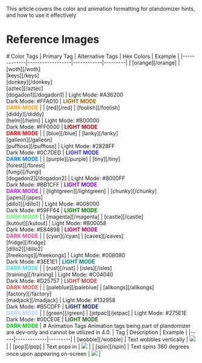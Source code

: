 This article covers the color and animation formatting for plandomizer hints, and how to use it effectively
# Reference Images
<flex>
<imginfo header='Light Mode' subtitle='Lighter background for the vanilla feel' img='../static/img/light_mode.png'></imginfo>
<imginfo header='Dark Mode' subtitle='Dark background for those sensitive to brightness' img='../static/img/dark_mode.png'></imginfo>
</flex>
# Color Tags
| Primary Tag | Alternative Tags | Hex Colors | Example |
|-------------|------------------|------------|---------|
| [orange][/orange] | [woth][/woth]<br>[keys][/keys]<br>[donkey][/donkey]<br>[aztec][/aztec]<br>[dogadon1][/dogadon1] | Light Mode: #A36200<br>Dark Mode: #FFA010 | <span class='p-1' style='color:#a36200; background-color: rgba(255, 255, 255, 0.8); font-weight:bold'>LIGHT MODE</span><br><span class='px-1' style='color:#ffa010; font-weight:bold'>DARK MODE</span> |
| [red][/red] | [foolish][/foolish]<br>[diddy][/diddy]<br>[helm][/helm] | Light Mode: #B00000<br>Dark Mode: #FF0000 | <span class='p-1' style='color:#b00000; background-color: rgba(255, 255, 255, 0.8); font-weight:bold'>LIGHT MODE</span><br><span class='px-1' style='color:#ff0000; font-weight:bold'>DARK MODE</span> |
| [blue][/blue] | [lanky][/lanky]<br>[galleon][/galleon]<br>[pufftoss][/pufftoss] | Light Mode: #2828FF<br>Dark Mode: #0C7DED | <span class='p-1' style='color:#2828ff; background-color: rgba(255, 255, 255, 0.8); font-weight:bold'>LIGHT MODE</span><br><span class='px-1' style='color:#0c7ded; font-weight:bold'>DARK MODE</span> |
| [purple][/purple] | [tiny][/tiny]<br>[forest][/forest]<br>[fungi][/fungi]<br>[dogadon2][/dogadon2] | Light Mode: #8000FF<br>Dark Mode: #BB1CFF | <span class='p-1' style='color:#8000ff; background-color: rgba(255, 255, 255, 0.8); font-weight:bold'>LIGHT MODE</span><br><span class='px-1' style='color:#bb1cff; font-weight:bold'>DARK MODE</span> |
| [lightgreen][/lightgreen] | [chunky][/chunky]<br>[japes][/japes]<br>[dillo1][/dillo1] | Light Mode: #008000<br>Dark Mode: #59FF64 | <span class='p-1' style='color:#008000; background-color: rgba(255, 255, 255, 0.8); font-weight:bold'>LIGHT MODE</span><br><span class='px-1' style='color:#59ff64; font-weight:bold'>DARK MODE</span> |
| [magenta][/magenta] | [castle][/castle]<br>[kutout][/kutout] | Light Mode: #B00058<br>Dark Mode: #E84898 | <span class='p-1' style='color:#b00058; background-color: rgba(255, 255, 255, 0.8); font-weight:bold'>LIGHT MODE</span><br><span class='px-1' style='color:#e84898; font-weight:bold'>DARK MODE</span> |
| [cyan][/cyan] | [caves][/caves]<br>[fridge][/fridge]<br>[dillo2][/dillo2]<br>[freekongs][/freekongs] | Light Mode: #008080<br>Dark Mode: #3EE1E1 | <span class='p-1' style='color:#008080; background-color: rgba(255, 255, 255, 0.8); font-weight:bold'>LIGHT MODE</span><br><span class='px-1' style='color:#3ee1e1; font-weight:bold'>DARK MODE</span> |
| [rust][/rust] | [isles][/isles]<br>[training][/training] | Light Mode: #C04040<br>Dark Mode: #D25757 | <span class='p-1' style='color:#c04040; background-color: rgba(255, 255, 255, 0.8); font-weight:bold'>LIGHT MODE</span><br><span class='px-1' style='color:#d25757; font-weight:bold'>DARK MODE</span> |
| [paleblue][/paleblue] | [allkongs][/allkongs]<br>[factory][/factory]<br>[madjack][/madjack] | Light Mode: #132958<br>Dark Mode: #B5CDFF | <span class='p-1' style='color:#132958; background-color: rgba(255, 255, 255, 0.8); font-weight:bold'>LIGHT MODE</span><br><span class='px-1' style='color:#b5cdff; font-weight:bold'>DARK MODE</span> |
| [green][/green] | [jetpac][/jetpac] | Light Mode: #275E1E<br>Dark Mode: #00CE0E | <span class='p-1' style='color:#275e1e; background-color: rgba(255, 255, 255, 0.8); font-weight:bold'>LIGHT MODE</span><br><span class='px-1' style='color:#00ce0e; font-weight:bold'>DARK MODE</span> |
# Animation Tags
Animation tags being part of plandomizer are dev-only and cannot be utilized in 4.0.
| Tag | Description | Example |
|-----|-------------|---------|
| [wobble][/wobble] | Text wobbles vertically | <img src='https://i.imgur.com/5tyHbH2.gif'/> |
| [pop][/pop] | Text pops in | <img src='https://tcrf.net/images/8/80/DK64_TextEff02.gif'/> |
| [spin][/spin] | Text spins 360 degrees once upon appearing on-screen | <img src='https://tcrf.net/images/0/0d/DK64_TextEff03.gif'/> |
